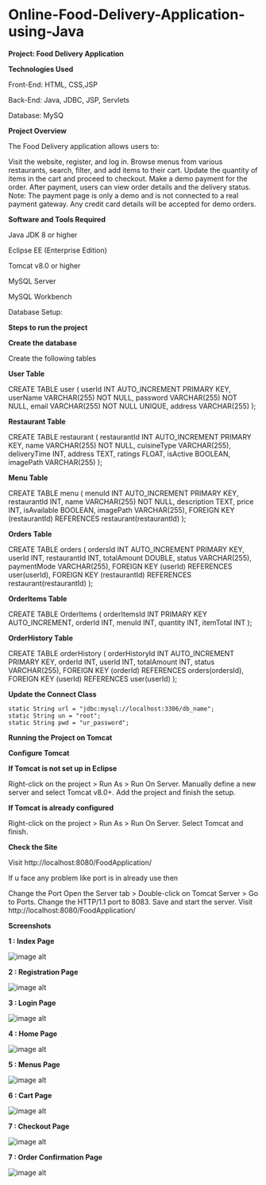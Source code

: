 # Online-Food-Delivery-Application-using-Java

**Project: Food Delivery Application**

**Technologies Used**

Front-End: HTML, CSS,JSP

Back-End: Java, JDBC, JSP, Servlets

Database: MySQ

**Project Overview** 

The Food Delivery application allows users to:

Visit the website, register, and log in.
Browse menus from various restaurants, search, filter, and add items to their cart.
Update the quantity of items in the cart and proceed to checkout.
Make a demo payment for the order. After payment, users can view order details and the delivery status.
Note: The payment page is only a demo and is not connected to a real payment gateway. Any credit card details will be accepted for demo orders.

**Software and Tools Required**

Java JDK 8 or higher 

Eclipse EE (Enterprise Edition)

Tomcat v8.0 or higher

MySQL Server

MySQL Workbench

Database Setup:

**Steps to run the project**

**Create the database**

Create the following tables

**User Table**

CREATE TABLE user (
    userId INT AUTO_INCREMENT PRIMARY KEY,
    userName VARCHAR(255) NOT NULL,
    password VARCHAR(255) NOT NULL,
    email VARCHAR(255) NOT NULL UNIQUE,
    address VARCHAR(255)
);

**Restaurant Table**

CREATE TABLE restaurant (
    restaurantId INT AUTO_INCREMENT PRIMARY KEY,
    name VARCHAR(255) NOT NULL,
    cuisineType VARCHAR(255),
    deliveryTime INT,
    address TEXT,
    ratings FLOAT,
    isActive BOOLEAN,
    imagePath VARCHAR(255)
);

**Menu Table**

CREATE TABLE menu (
    menuId INT AUTO_INCREMENT PRIMARY KEY,
    restaurantId INT,
    name VARCHAR(255) NOT NULL,
    description TEXT,
    price INT,
    isAvailable BOOLEAN,
    imagePath VARCHAR(255),
    FOREIGN KEY (restaurantId) REFERENCES restaurant(restaurantId)
);

**Orders Table**

CREATE TABLE orders (
    ordersId INT AUTO_INCREMENT PRIMARY KEY,
    userId INT,
    restaurantId INT,
    totalAmount DOUBLE,
    status VARCHAR(255),
    paymentMode VARCHAR(255),
    FOREIGN KEY (userId) REFERENCES user(userId),
    FOREIGN KEY (restaurantId) REFERENCES restaurant(restaurantId)
);

**OrderItems Table**

CREATE TABLE OrderItems (
    orderItemsId INT PRIMARY KEY AUTO_INCREMENT,
    orderId INT,
    menuId INT,
    quantity INT,
    itemTotal INT
);

**OrderHistory Table**

CREATE TABLE orderHistory (
    orderHistoryId INT AUTO_INCREMENT PRIMARY KEY,
    orderId INT,
    userId INT,
    totalAmount INT,
    status VARCHAR(255),
    FOREIGN KEY (orderId) REFERENCES orders(ordersId),
    FOREIGN KEY (userId) REFERENCES user(userId)
);

**Update the Connect Class**

    static String url = "jdbc:mysql://localhost:3306/db_name";
    static String un = "root";
    static String pwd = "ur_password";

    
**Running the Project on Tomcat**

**Configure Tomcat**

**If Tomcat is not set up in Eclipse**

Right-click on the project > Run As > Run On Server.
Manually define a new server and select Tomcat v8.0+.
Add the project and finish the setup.

**If Tomcat is already configured**

Right-click on the project > Run As > Run On Server.
Select Tomcat and finish.

**Check the Site**

Visit http://localhost:8080/FoodApplication/

If u face any problem like port is in already use then 

Change the Port
Open the Server tab > Double-click on Tomcat Server > Go to Ports.
Change the HTTP/1.1 port to 8083.
Save and start the server. Visit http://localhost:8080/FoodApplication/

**Screenshots**

**1 : Index Page**

![image alt](https://github.com/murthyns18/Online-Food-Delivery-Application-using-Java/blob/a52f78972d96d050b15c9bd86da29ebb26980cbd/Index.png)


**2 : Registration Page**

![image alt](https://github.com/murthyns18/Online-Food-Delivery-Application-using-Java/blob/dbda31c67ddeabd8fe1da2dc6c5b2c37cd32300d/Register.png)


**3 : Login Page**

![image alt](https://github.com/murthyns18/Online-Food-Delivery-Application-using-Java/blob/e9f88c3a320a5600cf8f120092532aa72220ab5c/Login.png)


**4 : Home Page**

![image alt](https://github.com/murthyns18/Online-Food-Delivery-Application-using-Java/blob/e9f88c3a320a5600cf8f120092532aa72220ab5c/Home.png)


**5 : Menus Page**

![image alt](https://github.com/murthyns18/Online-Food-Delivery-Application-using-Java/blob/e9f88c3a320a5600cf8f120092532aa72220ab5c/Menus.png)


**6 : Cart Page**

![image alt](https://github.com/murthyns18/Online-Food-Delivery-Application-using-Java/blob/e9f88c3a320a5600cf8f120092532aa72220ab5c/Cart.png)


**7 : Checkout Page**

![image alt](https://github.com/murthyns18/Online-Food-Delivery-Application-using-Java/blob/e9f88c3a320a5600cf8f120092532aa72220ab5c/Checkout.png)


**7 : Order Confirmation Page**

![image alt](https://github.com/murthyns18/Online-Food-Delivery-Application-using-Java/blob/e9f88c3a320a5600cf8f120092532aa72220ab5c/OrderConfirm.png)

